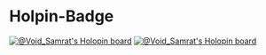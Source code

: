 # Holpin-Badge
[![@Void_Samrat's Holopin board](https://holopin.io/api/user/board?user=Void_Samrat)](https://holopin.io/@Void_Samrat)
[![@Void_Samrat's Holopin board](https://holopin.io/api/user/board?user=Void_Samrat)](https://holopin.io/@Void_Samrat)
